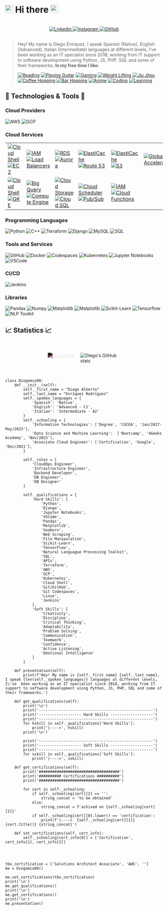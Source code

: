 # <img src="https://raw.githubusercontent.com/Tarikul-Islam-Anik/Animated-Fluent-Emojis/master/Emojis/Hand%20gestures/Call%20Me%20Hand%20Medium-Light%20Skin%20Tone.png" alt="Call Me Hand Medium-Light Skin Tone" width="25" height="25" /> Hi there <img src="https://raw.githubusercontent.com/Tarikul-Islam-Anik/Animated-Fluent-Emojis/master/Emojis/Hand%20gestures/Call%20Me%20Hand%20Medium-Light%20Skin%20Tone.png" alt="Call Me Hand Medium-Light Skin Tone" width="25" height="25" />

<br>
<div style="text-align: center;">
    <a href="https://www.linkedin.com/in/diego-alberto-enriquez-rodr%C3%ADguez-623481194/">
        <img src="https://img.shields.io/badge/-Diego_Enriquez-blue?style=social-square&logo=Linkedin&logoColor=white" alt="Linkedin">
    </a>
    <a href="https://www.instagram.com/diegoenriquez45/">
        <img src="https://img.shields.io/badge/Instagram-Follow-9cf?logo=instagram&style=social" alt="Instagram">
    </a>
    <a href="https://github.com/Diegomca98">
        <img src="https://img.shields.io/github/followers/Diegomca98?label=Diegomca98&style=social" alt="GitHub">
    </a>
</div>
<br>

> Hey! My name is Diego Enríquez, I speak Spanish (Native), English (Advanced), Italian (Intermediate) languages at different levels, I've  been working as an IT specialist since 2018, working from IT support to software development using Python, JS, PHP, SQL and some of their frameworks. **In my free time I like:**
>
> [![Reading](https://img.shields.io/badge/Reading-%F0%9F%93%9A-a6a6f8)](https://en.wikipedia.org/wiki/Reading)
[![Playing Guitar](https://img.shields.io/badge/Playing_Guitar-%F0%9F%8E%B8-lightpurple?color=713dad)](https://en.wikipedia.org/wiki/Guitar)
[![Gaming](https://img.shields.io/badge/Gaming-%F0%9F%8E%AE-lightpurple?color=a6a6f8)](https://en.wikipedia.org/wiki/Video_game)
[![Weight Lifting](https://img.shields.io/badge/Weight_Lifting-%F0%9F%8F%8B-lightpurple?color=713dad)](https://en.wikipedia.org/wiki/Weight_training)
[![Jiu Jitsu](https://img.shields.io/badge/Training_Jiu_Jitsu-%F0%9F%A5%8B-lightpurple?color=a6a6f8)](https://en.wikipedia.org/wiki/Jiu-jitsu)
[![Coffee Hopping](https://img.shields.io/badge/Coffee_Hopping-%E2%98%95-lightpurple?color=713dad)](https://en.wikipedia.org/wiki/Coffeehouse)
[![Bar Hopping](https://img.shields.io/badge/Bar_Hopping-%F0%9F%8D%BB-lightpurple?color=a6a6f8)](https://en.wikipedia.org/wiki/Bar_hopping)
[![Anime](https://img.shields.io/badge/Watching_Anime-%F0%9F%8D%A5-lightpurple?color=713dad)](https://en.wikipedia.org/wiki/Anime)
[![Coding](https://img.shields.io/badge/Coding-%F0%9F%92%BB-lightpurple?color=a6a6f8)](https://en.wikipedia.org/wiki/Coding)
[![Learning](https://img.shields.io/badge/Learning-%F0%9F%8E%93-lightpurple?color=713dad)](https://en.wikipedia.org/wiki/Learning)



## 🔧 Technologies & Tools 🔧

### Cloud Providers
![AWS](https://img.shields.io/badge/AWS-informational?style=flat&logo=amazon-aws&logoColor=white&color=ec912d)
![GCP](https://img.shields.io/badge/GCP-informational?style=flat&logo=google&logoColor=white&color=6aa6f8)

### Cloud Services
<table>
  <tr>
    <td>
      <a href="https://aws.amazon.com/cloudshell/">
        <img src="https://img.shields.io/badge/CloudShell-informational?style=flat&logo=amazon-aws&logoColor=white&color=f9ac0a" alt="Cloud Shell">
      </a>
      <br>
      <a href="https://aws.amazon.com/ec2/">
        <img src="https://img.shields.io/badge/EC2-informational?style=flat&logo=amazon-aws&logoColor=white&color=f9ac0a" alt="EC2">
      </a>
    </td>
    <td>
      <a href="https://aws.amazon.com/iam/">
        <img src="https://img.shields.io/badge/IAM-informational?style=flat&logo=amazon-aws&logoColor=white&color=f9ac0a" alt="IAM">
      </a>
      <br>
      <a href="https://aws.amazon.com/elasticloadbalancing/">
        <img src="https://img.shields.io/badge/Load_Balancing-informational?style=flat&logo=amazon-aws&logoColor=white&color=f9ac0a" alt="Load Balancers">
      </a>
    </td>
    <td>
      <a href="https://aws.amazon.com/rds/">
        <img src="https://img.shields.io/badge/RDS-informational?style=flat&logo=amazon-aws&logoColor=white&color=f9ac0a" alt="RDS">
      </a>
      <br>
      <a href="https://aws.amazon.com/rds/aurora/">
        <img src="https://img.shields.io/badge/Aurora-informational?style=flat&logo=amazon-aws&logoColor=white&color=f9ac0a" alt="Aurora">
      </a>
    </td>
    <td>
      <a href="https://aws.amazon.com/elasticache/">
        <img src="https://img.shields.io/badge/ElastiCache-informational?style=flat&logo=amazon-aws&logoColor=white&color=f9ac0a" alt="ElastiCache">
      </a>
      <br>
      <a href="https://aws.amazon.com/route53/">
        <img src="https://img.shields.io/badge/Route_53-informational?style=flat&logo=amazon-aws&logoColor=white&color=f9ac0a" alt="Route 53">
      </a>
    </td>
    <td>
      <a href="https://aws.amazon.com/cloudfront/">
        <img src="https://img.shields.io/badge/CloudFront-informational?style=flat&logo=amazon-aws&logoColor=white&color=f9ac0a" alt="ElastiCache">
      </a>
      <br>
      <a href="https://aws.amazon.com/s3/">
        <img src="https://img.shields.io/badge/S3-informational?style=flat&logo=amazon-aws&logoColor=white&color=f9ac0a" alt="S3">
      </a>
    </td>
    <td>
      <a href="https://aws.amazon.com/global-accelerator/">
        <img src="https://img.shields.io/badge/Global_Accelerator-informational?style=flat&logo=amazon-aws&logoColor=white&color=f9ac0a" alt="Global Accelerator">
      </a>
      <br>
    </td>
  </tr>
  <tr><!---->
    <td>
      <a href="https://cloud.google.com/shell/">
        <img src="https://img.shields.io/badge/Shell-informational?style=flat&logo=google-cloud&logoColor=white&color=6aa6f8" alt="Cloud Shell">
      </a>
      <a href="https://cloud.google.com/kubernetes-engine/">
        <img src="https://img.shields.io/badge/GKE-informational?style=flat&logo=google-cloud&logoColor=white&color=6e9ff7" alt="GKE">
      </a>
    </td>
    <td>
      <a href="https://cloud.google.com/bigquery/">
        <img src="https://img.shields.io/badge/Big_Query-informational?style=flat&logo=google-cloud&logoColor=white&color=6e9ff7" alt="Big Query">
      </a>
      <a href="https://cloud.google.com/products/compute">
        <img src="https://img.shields.io/badge/Compute_Engine-informational?style=flat&logo=google-cloud&logoColor=white&color=6aa6f8" alt="Compute Engine">
    </td>
    <td>
      <a href="https://cloud.google.com/storage/">
        <img src="https://img.shields.io/badge/Cloud_Storage-informational?style=flat&logo=google-cloud&logoColor=white&color=6aa6f8" alt="Cloud Storage">
      <a href="https://cloud.google.com/sql/">
        <img src="https://img.shields.io/badge/Cloud_SQL-informational?style=flat&logo=google-cloud&logoColor=white&color=6aa6f8" alt="Cloud SQL">
      </a>
    </td>
    <td>
      <a href="https://cloud.google.com/scheduler/">
        <img src="https://img.shields.io/badge/Cloud_Scheduler-informational?style=flat&logo=google-cloud&logoColor=white&color=6e9ff7" alt="Cloud Scheduler">
      </a>
      <a href="https://cloud.google.com/pubsub/">
        <img src="https://img.shields.io/badge/Pub/Sub-informational?style=flat&logo=google-cloud&logoColor=white&color=6e9ff7" alt="Pub/Sub">
      </a>
    </td>
    <td>
      <a href="https://cloud.google.com/iam/">
        <img src="https://img.shields.io/badge/IAM-informational?style=flat&logo=google-cloud&logoColor=white&color=6e9ff7" alt="IAM">
      </a>
      <a href="https://cloud.google.com/functions/">
        <img src="https://img.shields.io/badge/Cloud_Functions-informational?style=flat&logo=google-cloud&logoColor=white&color=6e9ff7" alt="Cloud Functions">
      </a>
    </td>
  </tr>
</table>


### Programming Languages
![Python](https://img.shields.io/badge/Python-informational?style=flat&logo=python&logoColor=white&color=f7db5d)
![C++](https://img.shields.io/badge/C++-informational?style=flat&logo=amazon-dynamodb&logoColor=white&color=6aa6f8)
![Terraform](https://img.shields.io/badge/Terraform-informational?style=flat&logo=terraform&logoColor=white&color=713dad)
![Django](https://img.shields.io/badge/Django-informational?style=flat&logo=django&logoColor=white&color=0c4b33)
![MySQL](https://img.shields.io/badge/MySql-informational?style=flat&logo=mysql&logoColor=white&color=00758f)
![SQL](https://img.shields.io/badge/MySQL-informational?style=flat&logo=amazon-dynamodb&logoColor=white&color=6aa6f8)

### Tools and Services
![GitHub](https://img.shields.io/badge/GitHub-informational?style=flat&logo=github&logoColor=white&color=010409)
![Docker](https://img.shields.io/badge/Docker-informational?style=flat&logo=docker&logoColor=white&color=1d63ed)
![Codespaces](https://img.shields.io/badge/Codespaces-informational?style=flat&logo=github&logoColor=white&color=010409)
![Kubernetes](https://img.shields.io/badge/Kubernetes-informational?style=flat&logo=kubernetes&logoColor=white&color=326de6)
![Jupyter Notebooks](https://img.shields.io/badge/Jupyter_Notebooks-informational?style=flat&logo=anaconda&logoColor=white&color=f37726)
![VSCode](https://img.shields.io/badge/VSCode-informational?style=flat&logo=visual-studio&logoColor=white&color=47a8ee)

### CI/CD
![Jenkins](https://img.shields.io/badge/Jenkins-informational?style=flat&logo=jenkins&logoColor=white&color=d33833)

### Libraries
![Pandas](https://img.shields.io/badge/Data_Science-Pandas-informational?style=flat&logo=pandas&logoColor=white&color=6aa6f8)
![Numpy](https://img.shields.io/badge/Data_Science-Numpy-informational?style=flat&logo=numpy&logoColor=white&color=6aa6f8)
![Matplotlib](https://img.shields.io/badge/Data_Visualization-Matplotlib-informational?style=flat&logo=python&logoColor=white&color=6aa6f8)
![Matplotlib](https://img.shields.io/badge/Data_Visualization-Seaborn-informational?style=flat&logo=python&logoColor=white&color=6aa6f8)
![Scikit-Learn](https://img.shields.io/badge/ML-Scikit-informational?style=flat&logo=scikit-learn&logoColor=white&color=6aa6f8)
![Tensorflow](https://img.shields.io/badge/ML-Tensorflow-informational?style=flat&logo=tensorflow&logoColor=white&color=6aa6f8)
![NLP Toolkit](https://img.shields.io/badge/ML-NLP_Toolkit-informational?style=flat&logo=python&logoColor=white&color=6aa6f8)

## 📈 Statistics 📈
<br>
<br>
<div style="display: flex; flex-direction: column; align-items: center;">
    <div style="display: flex; flex-direction: row; justify-content: center;">
        <a href="https://github.com/anuraghazra/github-readme-stats" style="max-width: 50%; margin-right: 10px;">
            <img src="https://github-readme-stats.vercel.app/api/top-langs/?username=Diegomca98" alt="Top Langs" style="max-width: 100%; filter: invert(1);">
        </a>
        <img src="https://github-readme-stats.vercel.app/api?username=Diegomca98&show_icons=true&theme=merko" alt="Diego's GitHub stats" style="max-width: 50%; margin-left: 10px;">
    </div>
</div>
<br>
<br>

```
class Diegomca98:
    def __init__(self):
        self._first_name = "Diego Alberto"
        self._last_name = "Enríquez Rodríguez"
        self._spoken_languages = {
            'Spanish': 'Native',
            'English': 'Advanced - C1',
            'Italian': 'Intermediate - A2'
        }
        self._schooling = {
            'Information Technologies': ['Degree', 'CUCEA', 'Jan/2017-May/2023'],
            'Data Science and Machine Learning':  ['Bootcamp', '4Geeks Academy', 'Nov/2023'],
            'Associate Cloud Engineer': ['Certification', 'Google', 'Dec/2021'],
        }

        self._roles = [
            'CloudOps Engineer', 
            'Infrastructure Engineer', 
            'Backend Developer', 
            'DB Engineer',
            'DB Designer'
        ]
        
        self._qualifications = {
            'Hard Skills': [
                'Python', 
                'Django', 
                'Jupyter Notebooks', 
                'VSCode', 
                'Pandas', 
                'Matplotlib', 
                'Seaborn', 
                'Web Scraping', 
                'File Manipulation', 
                'Scikit-Learn', 
                'TensorFlow', 
                'Natural Languague Processing Toolkit', 
                'SQL', 
                'APIs', 
                'Terraform', 
                'AWS', 
                'GCP', 
                'Kubernetes', 
                'Cloud Shell', 
                'Git/GitHub', 
                'Git Codespaces', 
                'Linux', 
                'Jenkins'
            ],
            'Soft Skills': [
                'Creativity', 
                'Discipline', 
                'Critical Thinking', 
                'Adaptability', 
                'Problem Solving', 
                'Communication', 
                'Teamwork', 
                'Confidence', 
                'Active Listening', 
                'Emotional Intelligence'
            ]
        }

    def presentation(self):
        print(f'Hey! My name is {self._first_name} {self._last_name}, I speak {len(self._spoken_languages)} languages at different levels, I\'ve  been working as an IT specialist since 2018, working from IT support to software development using Python, JS, PHP, SQL and some of their frameworks.')

    def get_qualifications(self):
        print('\n')
        print('---------------------------------------------------')
        print('------------------- Hard Skills -------------------')
        print('---------------------------------------------------')
        for hskill in self._qualifications['Hard Skills']:
            print('|---->', hskill)
        print('\n')

        print('---------------------------------------------------')
        print('------------------- Soft Skills -------------------')
        print('---------------------------------------------------')
        for sskill in self._qualifications['Soft Skills']:
            print('|---->', sskill)

    def get_certifications(self):
        print('####################################')
        print('########## Certifications ##########')
        print('####################################')

        for cert in self._schooling:
            if self._schooling[cert][2] == '':
                string_concat = 'to be obtained'
            else:
                string_concat = f'achived on {self._schooling[cert][2]}'
            if self._schooling[cert][0].lower() == 'certification':
                print(f'|---->  {self._schooling[cert][1]} {cert.title()} {string_concat}')

    def set_certifications(self, cert_info):
        self._schooling[cert_info[0]] = ['Certification', cert_info[1], cert_info[2]]




tbo_certification = ['Solutions Architect Associate', 'AWS', '']
me = Diegomca98()

me.set_certifications(tbo_certification)
print('\n')
me.get_qualifications()
print('\n')
me.get_certifications()
print('\n')
me.presentation()
```

<!--
**Diegomca98/Diegomca98** is a ✨ _special_ ✨ repository because its `README.md` (this file) appears on your GitHub profile.

Here are some ideas to get you started:

- 🔭 I’m currently working on ...
- 🌱 I’m currently learning ...
- 👯 I’m looking to collaborate on ...
- 🤔 I’m looking for help with ...
- 💬 Ask me about ...
- 📫 How to reach me: ...
- 😄 Pronouns: ...
- ⚡ Fun fact: ...
-->


<!-- 
#!/usr/bin/python
# -*- coding: utf-8 -*-


class SoftwareEngineer:

    def __init__(self):
        self.name = "Zhenye Na"
        self.role = "Software Engineer"
        self.language_spoken = ["zh_CN", "en_US"]

    def say_hi(self):
        print("Thanks for dropping by, hope you find some of my work interesting.")


me = SoftwareEngineer()
me.say_hi() -->
